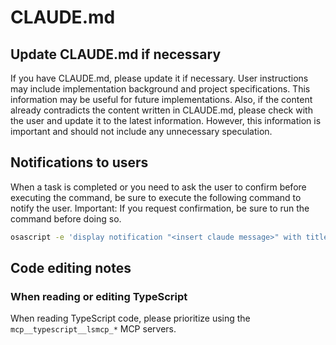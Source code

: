 # CLAUDE.md

## Update CLAUDE.md if necessary
If you have CLAUDE.md, please update it if necessary.
User instructions may include implementation background and project specifications. This information may be useful for future implementations.
Also, if the content already contradicts the content written in CLAUDE.md, please check with the user and update it to the latest information.
However, this information is important and should not include any unnecessary speculation.

## Notifications to users

When a task is completed or you need to ask the user to confirm before executing the command, be sure to execute the following command to notify the user.
Important: If you request confirmation, be sure to run the command before doing so.

```bash
osascript -e 'display notification "<insert claude message>" with title "Claude code" sound name "Glass"'
```

## Code editing notes
### When reading or editing TypeScript
When reading TypeScript code, please prioritize using the `mcp__typescript__lsmcp_*` MCP servers.
